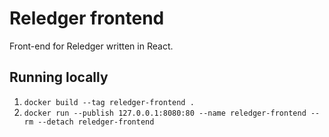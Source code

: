 # Reledger frontend
Front-end for Reledger written in React.

## Running locally
1. `docker build --tag reledger-frontend .`
2. `docker run --publish 127.0.0.1:8080:80 --name reledger-frontend --rm --detach reledger-frontend`
